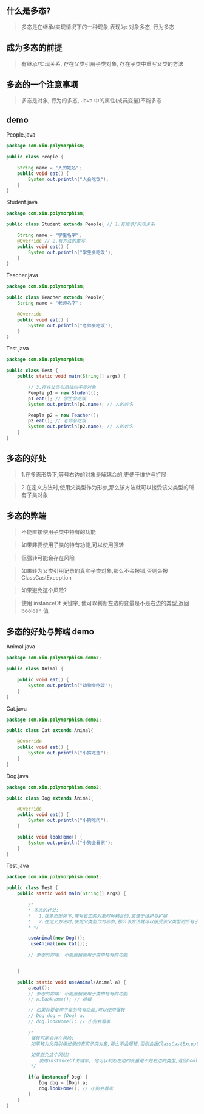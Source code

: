 ## 什么是多态?

> 多态是在继承/实现情况下的一种现象,表现为: 对象多态, 行为多态

## 成为多态的前提

> 有继承/实现关系, 存在父类引用子类对象, 存在子类中重写父类的方法

## 多态的一个注意事项

> 多态是对象, 行为的多态, Java 中的属性(成员变量)不能多态

## demo

People.java

```java
package com.xin.polymorphism;

public class People {

    String name = "人的姓名";
    public void eat() {
        System.out.println("人会吃饭");
    }
}

```

Student.java

```java
package com.xin.polymorphism;

public class Student extends People{ // 1.有继承/实现关系

    String name = "学生名字";
    @Override // 2.有方法的重写
    public void eat() {
        System.out.println("学生会吃饭");
    }
}
```

Teacher.java

```java
package com.xin.polymorphism;

public class Teacher extends People{
    String name = "老师名字";

    @Override
    public void eat() {
        System.out.println("老师会吃饭");
    }
}
```

Test.java

```java
package com.xin.polymorphism;

public class Test {
    public static void main(String[] args) {

        // 3.存在父类引用指向子类对象
        People p1 = new Student();
        p1.eat(); // 学生会吃饭
        System.out.println(p1.name); // 人的姓名

        People p2 = new Teacher();
        p2.eat(); // 老师会吃饭
        System.out.println(p2.name); // 人的姓名
    }
}
```

## 多态的好处

> 1.在多态形势下,等号右边的对象是解耦合的,更便于维护与扩展

> 2.在定义方法时,使用父类型作为形参,那么该方法就可以接受该父类型的所有子类对象

## 多态的弊端

> 不能直接使用子类中特有的功能

> 如果非要使用子类的特有功能,可以使用强转

> 但强转可能会存在风险

> 如果转为父类引用记录的真实子类对象,那么不会报错,否则会报 ClassCastException

> 如果避免这个风险?

> 使用 instanceOf 关键字, 他可以判断左边的变量是不是右边的类型,返回 boolean 值

## 多态的好处与弊端 demo

Animal.java

```java
package com.xin.polymorphism.demo2;

public class Animal {

    public void eat() {
        System.out.println("动物会吃饭");
    }
}
```

Cat.java

```java
package com.xin.polymorphism.demo2;

public class Cat extends Animal{

    @Override
    public void eat() {
        System.out.println("小猫吃鱼");
    }
}
```

Dog.java

```java
package com.xin.polymorphism.demo2;

public class Dog extends Animal{

    @Override
    public void eat() {
        System.out.println("小狗吃肉");
    }

    public void lookHome() {
        System.out.println("小狗会看家");
    }
}
```

Test.java

```java
package com.xin.polymorphism.demo2;

public class Test {
    public static void main(String[] args) {

        /*
        * 多态的好处:
        *   1.在多态形势下,等号右边的对象时解耦合的,更便于维护与扩展
        *   2.在定义方法时,使用父类型作为形参,那么该方法就可以接受该父类型的所有子类对象
        * */

        useAnimal(new Dog());
         useAnimal(new Cat());

        // 多态的弊端: 不能直接使用子类中特有的功能


    }

    public static void useAnimal(Animal a) {
        a.eat();
        // 多态的弊端: 不能直接使用子类中特有的功能
        // a.lookHome(); // 报错

        // 如果非要使用子类的特有功能,可以使用强转
        // Dog dog = (Dog) a;
        // dog.lookHome(); // 小狗会看家

        /*
         强转可能会存在风险:
         如果转为父类引用记录的真实子类对象,那么不会报错,否则会报ClassCastException

         如果避免这个风险?
            使用instanceOf关键字, 他可以判断左边的变量是不是右边的类型,返回boolean值
         */

        if(a instanceof Dog) {
            Dog dog = (Dog) a;
            dog.lookHome(); // 小狗会看家
        }
    }
}
```
